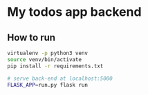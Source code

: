 # My todos app backend


## How to run

``` bash
virtualenv -p python3 venv
source venv/bin/activate
pip install -r requirements.txt

# serve back-end at localhost:5000
FLASK_APP=run.py flask run
```